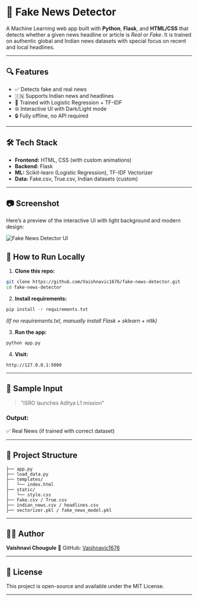 
# 📰 Fake News Detector

A Machine Learning web app built with **Python**, **Flask**, and **HTML/CSS** that detects whether a given news headline or article is *Real* or *Fake*. It is trained on authentic global and Indian news datasets with special focus on recent and local headlines.

---

## 🔍 Features

* ✅ Detects fake and real news
* 🇮🇳 Supports Indian news and headlines
* 🧠 Trained with Logistic Regression + TF-IDF
* 🌐 Interactive UI with Dark/Light mode
* 🔒 Fully offline, no API required

---

## 🛠️ Tech Stack

* **Frontend:** HTML, CSS (with custom animations)
* **Backend:** Flask
* **ML:** Scikit-learn (Logistic Regression), TF-IDF Vectorizer
* **Data:** Fake.csv, True.csv, Indian datasets (custom)

---
## 📷 Screenshot

Here’s a preview of the interactive UI with light background and modern design:

![Fake News Detector UI](static/finalpresent.png)


## 🚀 How to Run Locally

1. **Clone this repo:**

```bash
git clone https://github.com/Vaishnavic1676/fake-news-detector.git
cd fake-news-detector
```

2. **Install requirements:**

```bash
pip install -r requirements.txt
```

*(If no requirements.txt, manually install Flask + sklearn + nltk)*

3. **Run the app:**

```bash
python app.py
```

4. **Visit:**

```
http://127.0.0.1:5000
```

---

## 🧠 Sample Input

> "ISRO launches Aditya L1 mission"

### Output:

✅ Real News (if trained with correct dataset)

---

## 📁 Project Structure

```
├── app.py
├── load_data.py
├── templates/
│   └── index.html
├── static/
│   └── style.css
├── Fake.csv / True.csv
├── indian_news.csv / headlines.csv
├── vectorizer.pkl / fake_news_model.pkl
```

---

## 👩‍💻 Author

**Vaishnavi Chougule**
🔗 GitHub: [Vaishnavic1676](https://github.com/Vaishnavic1676)


---

## 📜 License

This project is open-source and available under the MIT License.

---
